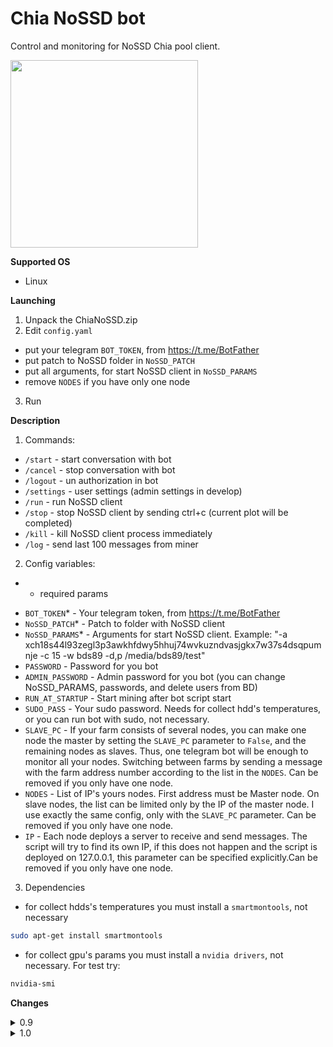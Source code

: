 # Chia NoSSD bot

Control and monitoring for NoSSD Chia pool client.

<img src="screenshots/1.gif" width="300">


**Supported OS**

- Linux

**Launching**


1. Unpack the ChiaNoSSD.zip
2. Edit `config.yaml` 
- put your telegram `BOT_TOKEN`, from https://t.me/BotFather
- put patch to NoSSD folder in `NoSSD_PATCH`
- put all arguments, for start NoSSD client in `NoSSD_PARAMS`
- remove `NODES` if you have only one node

3. Run

**Description**
1. Commands:
- `/start` - start conversation with bot
- `/cancel` - stop conversation with bot
- `/logout` - un authorization in bot
- `/settings` - user settings (admin settings in develop)
- `/run` - run NoSSD client
- `/stop` - stop NoSSD client by sending ctrl+c (current plot will be completed)
- `/kill` - kill NoSSD client process immediately
- `/log` - send last 100 messages from miner

2. Config variables:
* - required params
- `BOT_TOKEN`* - Your telegram token, from https://t.me/BotFather
- `NoSSD_PATCH`* - Patch to folder with NoSSD client
- `NoSSD_PARAMS`* - Arguments for start NoSSD client. Example: "-a xch18s44l93zegl3p3awkhfdwy5hhuj74wvkuzndvasjgkx7w37s4dsqpumnje -c 15 -w bds89 -d,p /media/bds89/test"
- `PASSWORD` - Password for you bot
- `ADMIN_PASSWORD` - Admin password for you bot (you can change NoSSD_PARAMS, passwords, and delete users from BD)
- `RUN_AT_STARTUP` - Start mining after bot script start
- `SUDO_PASS` - Your sudo password. Needs for collect hdd's temperatures, or you can run bot with sudo, not necessary.
- `SLAVE_PC` - If your farm consists of several nodes, you can make one node the master by setting the `SLAVE_PC` parameter to `False`, and the remaining nodes as slaves. 
Thus, one telegram bot will be enough to monitor all your nodes. 
Switching between farms by sending a message with the farm address number according to the list in the `NODES`. Can be removed if you only have one node.
- `NODES` - List of IP's yours nodes. First address must be Master node. On slave nodes, the list can be limited only by the IP of the master node. 
I use exactly the same config, only with the `SLAVE_PC` parameter. Can be removed if you only have one node.
- `IP` - Each node deploys a server to receive and send messages. 
The script will try to find its own IP, if this does not happen and the script is deployed on 127.0.0.1, 
this parameter can be specified explicitly.Can be removed if you only have one node.

3. Dependencies
- for collect hdds's temperatures you must install a `smartmontools`, not necessary
```bash
sudo apt-get install smartmontools
```
- for collect gpu's params you must install a `nvidia drivers`, not necessary. For test try:
```bash
nvidia-smi
```
**Changes**
<details>
  <summary>0.9</summary>

    Please delete your users.db file after update
  - add `/log` command. Bot saves in memory last 100 messages from miner
  - add turn of warnings messages and/or errors messages in the settings
  - bug fixes
</details>

<details>
  <summary>1.0</summary>

  - add admin settings.
  - System info refreshing 5 seconds.
  - bug fixes
</details>
